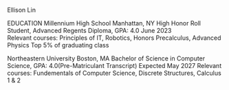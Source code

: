 Ellison Lin

EDUCATION 
Millennium High School                                                                                             Manhattan, NY
High Honor Roll Student, Advanced Regents Diploma, GPA: 4.0                                                        June 2023                                                
Relevant courses: Principles of IT, Robotics, Honors Precalculus, Advanced Physics
Top 5% of graduating class

Northeastern University                                                                                              Boston, MA
Bachelor of Science in Computer Science, GPA: 4.0(Pre-Matriculant Transcript)                                        Expected May 2027
Relevant courses: Fundementals of Computer Science, Discrete Structures, Calculus 1 & 2
